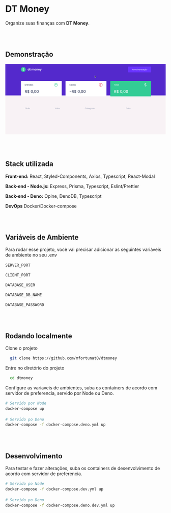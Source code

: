 # DT Money

Organize suas finanças com **DT Money**.

<br><br>

## Demonstração

![](.github/preview.gif)

<br><br>

## Stack utilizada

**Front-end:** React, Styled-Components, Axios, Typescript, React-Modal

**Back-end - Node.js:** Express, Prisma, Typescript, Eslint/Prettier

**Back-end - Deno:** Opine, DenoDB, Typescript

**DevOps** Docker/Docker-compose

<br><br>

## Variáveis de Ambiente

Para rodar esse projeto, você vai precisar adicionar as seguintes variáveis de ambiente no seu .env

`SERVER_PORT`

`CLIENT_PORT`

`DATABASE_USER`

`DATABASE_DB_NAME`

`DATABASE_PASSWORD`

<br><br>

## Rodando localmente

Clone o projeto

```bash
  git clone https://github.com/mfortunat0/dtmoney
```

Entre no diretório do projeto

```bash
  cd dtmoney
```

Configure as variaveis de ambientes, suba os containers de acordo com servidor de preferencia, servido por Node ou Deno.

```bash
# Servido por Node
docker-compose up

# Servido po Deno
docker-compose -f docker-compose.deno.yml up
```

<br><br>

## Desenvolvimento

Para testar e fazer alterações, suba os containers de desenvolvimento de acordo com servidor de preferencia.

```bash
# Servido po Node
docker-compose -f docker-compose.dev.yml up

# Servido po Deno
docker-compose -f docker-compose.deno.dev.yml up
```
